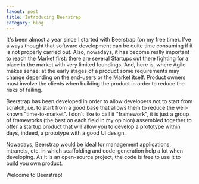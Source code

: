 ```yaml
---
layout: post
title: Introducing Beerstrap
category: blog
---
```


It's been almost a year since I started with Beerstrap (on my free time). I've always thought that software development can be quite time consuming if it is not properly carried out. Also, nowadays, it has become really important to reach the Market first: there are several Startups out there fighting for a place in the market with very limited foundings. And, here is, where Agile makes sense: at the early stages of a product some requirements may change depending on the end-users or the Market itself. Product owners must involve the clients when building the product in order to reduce the risks of failing. 

Beerstrap has been developed in order to allow developers not to start from scratch, i.e. to start from a good base that allows them to reduce the well-known "time-to-market". I don't like to call it "framework", it is just a group of frameworks (the best on each field in my opinion) assembled together to offer a startup product that will allow you to develop a prototype within days, indeed, a prototype with a good UI design.  

Nowadays, Beerstrap would be ideal for management applications, intranets, etc. in which scaffolding and code-generation help a lot when developing. As it is an open-source project, the code is free to use it to build you own product. 

Welcome to Beerstrap!
